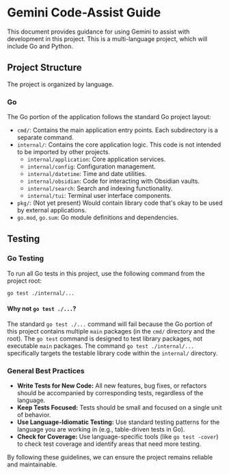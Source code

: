# Gemini Code-Assist Guide

This document provides guidance for using Gemini to assist with development in this project. This is a multi-language project, which will include Go and Python.

## Project Structure

The project is organized by language.

### Go

The Go portion of the application follows the standard Go project layout:

-   `cmd/`: Contains the main application entry points. Each subdirectory is a separate command.
-   `internal/`: Contains the core application logic. This code is not intended to be imported by other projects.
    -   `internal/application`: Core application services.
    -   `internal/config`: Configuration management.
    -   `internal/datetime`: Time and date utilities.
    -   `internal/obsidian`: Code for interacting with Obsidian vaults.
    -   `internal/search`: Search and indexing functionality.
    -   `internal/tui`: Terminal user interface components.
-   `pkg/`: (Not yet present) Would contain library code that's okay to be used by external applications.
-   `go.mod`, `go.sum`: Go module definitions and dependencies.

## Testing

### Go Testing

To run all Go tests in this project, use the following command from the project root:

```bash
go test ./internal/...
```

#### Why not `go test ./...`?

The standard `go test ./...` command will fail because the Go portion of this project contains multiple `main` packages (in the `cmd/` directory and the root). The `go test` command is designed to test library packages, not executable `main` packages. The command `go test ./internal/...` specifically targets the testable library code within the `internal/` directory.

### General Best Practices

-   **Write Tests for New Code:** All new features, bug fixes, or refactors should be accompanied by corresponding tests, regardless of the language.
-   **Keep Tests Focused:** Tests should be small and focused on a single unit of behavior.
-   **Use Language-Idiomatic Testing:** Use standard testing patterns for the language you are working in (e.g., table-driven tests in Go).
-   **Check for Coverage:** Use language-specific tools (like `go test -cover`) to check test coverage and identify areas that need more testing.

By following these guidelines, we can ensure the project remains reliable and maintainable.
